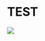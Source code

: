 # TEST

[![](https://mermaid.ink/img/pako:eNrtWNtOG0kQ_ZXWvBgUG4zB2PghKxYTCSXsIpwV0gpp1ZlpTMNM96QvrJMo_5LH-Dv8Y1vVPXffIMrDrrQoOGam61R1VZ2q6v4ShDJiwSjQ7KNlImRjTqeKJreCwA8NjVTk1Eas-neqWEr9A3zVef36lXs0IlfSPrHPnSdpNYkpoCn4j4T3lAtGwljaiCRMaMti8osHcIKIcHEzGZHxYp5QpVhFanJx4VfGUqYkkYKDCVxMV4mfa9MJGYGNVAAW38gdFzxXCAthfSczeGdiqLF6179jIqouejU5BdB3uA8SM_IgPxB44lfAl2LFRcSE4Xc8pIZLQcyjZibzV2yI5riY3FFulkXPZ0aBU50Y_QBKDEtSqSgHH6SKJ0znDouZXqFZRGxGtFVL0strz9Ri7g2MLHn_dsIMiRjRUhneWJ2if3-lJrzPd59I7jwqwYzQMBQMwTTziCjwD1SHNLYxvNC53TT8aLlmuf2Zh2N4gh65Gr9Z45J_hZ0V7CVVPxKzDXDbYlgkpSNAKmEhZDbmOGadWcxXqji9urhkho6poTVeVNwx4xpdtJg_AEUiKrRzjyNpxpUKCHKm7nAAeu-ARCuDSqn-aSaPpRBZPDFUFErS4rtR8B1iGrdqOJvM3DmTCXBdawhXGxPD4UYtjl5v7-3tNan_jMiT_X1MprBEJtPPPMW8Fos5eFiX0XMesGksaUSemNJEGzotyldT2eEoX4txgopyz1HGB4fmsmA-FTSUIsqq8ORwad-KGasEpFWI9hBpkW1xY68KSELU9MNO7_CoTXq9IXwcDHc3x45wkVqzLoKTkAmquFzPyMq-EPWhRTkmYSo1U0U8c5jOio2JJ8kZeU_1I4-WBbwZmAuX4KQpAyoaiJxQbApJqsqcqlmBvxU1hJKEa9hxPVxLwEtpC9-w4Tyg21BJsphDUkaQdIt5XgzWoZxfXje6jYa8f3RFLHNf2VUmnJzFFlinIGNIAQwYiOagKqw3LaqJFcBuL5KRHiQzpnu5Tm7F75ZDYGD7EBsQ28nk_uLRbqWOgw1Cip-t-7c1kMVsUGKtlC9tbWR7A897Oqx6GoswPisQCH1ioeOiS3pdVfjqDEvlTVYZyvzKKmkz9kBaNoPqYLFxeJwSoLPEnokzCCLANLStxbcKJy-LGQg6hn7czkSkisPBOYhVinuFNHWSYfzDFoqAHxKOG9gv4lI4dPlLWVC63TY56MNHr9_ffVGxgF4fLubuOU4A0K_DesM-9Q1bP6NYXD-rWFTSIbNgm9L_GfgfZGBN1BlwtjbM2N-BrIpDF_VNS1qD-pu9-EeZXPVJZXipd5OrYuzxKCvHnZqEwgqTLuYqm6Drs9N2jW8Ydj8U--P6nWuAk0YDXK_aTxwgt1JNGXFsefX82WTRJc7meUuN3MHOz8lRy49K2yFqJwpQDn-yIo4ZGIbczzc7EQjBCW53-3CZlxfMNW9MkfMvrIQ4pVrDgGMsoSJiq4tQflRxU5nFI7UUhs0M24exXVejlOE10c-kwCHU-QLyAoqDIdtkMtbDrILcecHqesqus8htEubwZ5qOlof6CfmZTcpZgpL6SFwZbU_A_4N-mxwNd9coKVPlNE1ZjAu8j1lRVPw4J_B-g9oZwRyZ5Kf8TblX3VmDOsXWNqRRtUyUNq_JwtY64U0HLb_jqFXsOWEGC045xZKMEOUx3BdleOMPgCkQqhPCBxwOIOblJcmLeN20fhPxfK157uaKrRXVEcPZsiqGk5N_E8m_xbpisqQaBAQrALYfG8c18E0ry0q1dLPg6tX45vpi8nYVTsfdndT8UrlTqTvb-huAFVcvMoXgnkNNUWn1bcfdrmUFvrvqHi3z7HflKpd2l2pZtfbXcPXrug7eG47AhYs5VLSUuRRKKXAYxpnQicGsWgMI2kECsyjlUTAKviDcbWDuoZncBiP4GvPpvbkNbsVXWGhTSFl2HuGYHIzuKIxK7YBaIyefRFg88Kuy-87iaUpFMPoSzIJRpz882uv2et2To0HvuH_c67eDT_B4MBzsHR_1-geD7vBkeHQ4_NoOPksJEId7g-6g2-8PD6Dg90HouB0wZ8Wlv2R1d61Ox59OwCjLvv4DoEovDw?type=png)](https://mermaid.live/edit#pako:eNrtWNtOG0kQ_ZXWvBgUG4zB2PghKxYTCSXsIpwV0gpp1ZlpTMNM96QvrJMo_5LH-Dv8Y1vVPXffIMrDrrQoOGam61R1VZ2q6v4ShDJiwSjQ7KNlImRjTqeKJreCwA8NjVTk1Eas-neqWEr9A3zVef36lXs0IlfSPrHPnSdpNYkpoCn4j4T3lAtGwljaiCRMaMti8osHcIKIcHEzGZHxYp5QpVhFanJx4VfGUqYkkYKDCVxMV4mfa9MJGYGNVAAW38gdFzxXCAthfSczeGdiqLF6179jIqouejU5BdB3uA8SM_IgPxB44lfAl2LFRcSE4Xc8pIZLQcyjZibzV2yI5riY3FFulkXPZ0aBU50Y_QBKDEtSqSgHH6SKJ0znDouZXqFZRGxGtFVL0strz9Ri7g2MLHn_dsIMiRjRUhneWJ2if3-lJrzPd59I7jwqwYzQMBQMwTTziCjwD1SHNLYxvNC53TT8aLlmuf2Zh2N4gh65Gr9Z45J_hZ0V7CVVPxKzDXDbYlgkpSNAKmEhZDbmOGadWcxXqji9urhkho6poTVeVNwx4xpdtJg_AEUiKrRzjyNpxpUKCHKm7nAAeu-ARCuDSqn-aSaPpRBZPDFUFErS4rtR8B1iGrdqOJvM3DmTCXBdawhXGxPD4UYtjl5v7-3tNan_jMiT_X1MprBEJtPPPMW8Fos5eFiX0XMesGksaUSemNJEGzotyldT2eEoX4txgopyz1HGB4fmsmA-FTSUIsqq8ORwad-KGasEpFWI9hBpkW1xY68KSELU9MNO7_CoTXq9IXwcDHc3x45wkVqzLoKTkAmquFzPyMq-EPWhRTkmYSo1U0U8c5jOio2JJ8kZeU_1I4-WBbwZmAuX4KQpAyoaiJxQbApJqsqcqlmBvxU1hJKEa9hxPVxLwEtpC9-w4Tyg21BJsphDUkaQdIt5XgzWoZxfXje6jYa8f3RFLHNf2VUmnJzFFlinIGNIAQwYiOagKqw3LaqJFcBuL5KRHiQzpnu5Tm7F75ZDYGD7EBsQ28nk_uLRbqWOgw1Cip-t-7c1kMVsUGKtlC9tbWR7A897Oqx6GoswPisQCH1ioeOiS3pdVfjqDEvlTVYZyvzKKmkz9kBaNoPqYLFxeJwSoLPEnokzCCLANLStxbcKJy-LGQg6hn7czkSkisPBOYhVinuFNHWSYfzDFoqAHxKOG9gv4lI4dPlLWVC63TY56MNHr9_ffVGxgF4fLubuOU4A0K_DesM-9Q1bP6NYXD-rWFTSIbNgm9L_GfgfZGBN1BlwtjbM2N-BrIpDF_VNS1qD-pu9-EeZXPVJZXipd5OrYuzxKCvHnZqEwgqTLuYqm6Drs9N2jW8Ydj8U--P6nWuAk0YDXK_aTxwgt1JNGXFsefX82WTRJc7meUuN3MHOz8lRy49K2yFqJwpQDn-yIo4ZGIbczzc7EQjBCW53-3CZlxfMNW9MkfMvrIQ4pVrDgGMsoSJiq4tQflRxU5nFI7UUhs0M24exXVejlOE10c-kwCHU-QLyAoqDIdtkMtbDrILcecHqesqus8htEubwZ5qOlof6CfmZTcpZgpL6SFwZbU_A_4N-mxwNd9coKVPlNE1ZjAu8j1lRVPw4J_B-g9oZwRyZ5Kf8TblX3VmDOsXWNqRRtUyUNq_JwtY64U0HLb_jqFXsOWEGC045xZKMEOUx3BdleOMPgCkQqhPCBxwOIOblJcmLeN20fhPxfK157uaKrRXVEcPZsiqGk5N_E8m_xbpisqQaBAQrALYfG8c18E0ry0q1dLPg6tX45vpi8nYVTsfdndT8UrlTqTvb-huAFVcvMoXgnkNNUWn1bcfdrmUFvrvqHi3z7HflKpd2l2pZtfbXcPXrug7eG47AhYs5VLSUuRRKKXAYxpnQicGsWgMI2kECsyjlUTAKviDcbWDuoZncBiP4GvPpvbkNbsVXWGhTSFl2HuGYHIzuKIxK7YBaIyefRFg88Kuy-87iaUpFMPoSzIJRpz882uv2et2To0HvuH_c67eDT_B4MBzsHR_1-geD7vBkeHQ4_NoOPksJEId7g-6g2-8PD6Dg90HouB0wZ8Wlv2R1d61Ox59OwCjLvv4DoEovDw)